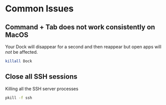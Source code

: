 # Common Issues

## Command + Tab does not work consistently on MacOS

Your Dock will disappear for a second and then reappear but open apps will *not* be affected.

```bash
killall Dock
```

## Close all SSH sessions

Killing all the SSH server processes

```bash
pkill -f ssh
```


